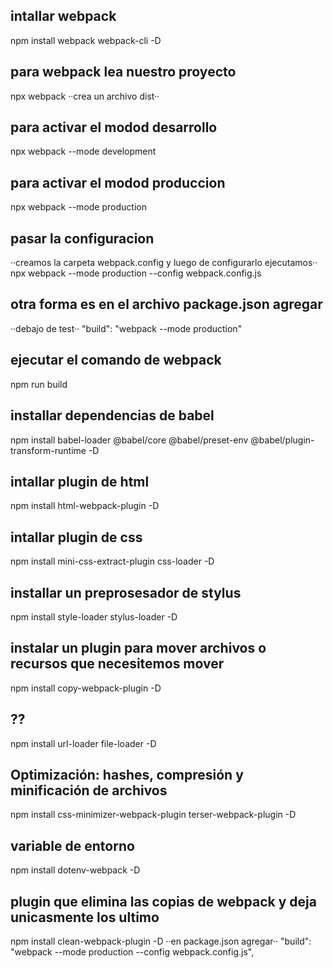 ## intallar webpack
npm install webpack webpack-cli -D

## para webpack lea nuestro proyecto
npx webpack
··crea un archivo dist··

## para activar el modod desarrollo
npx webpack --mode development

## para activar el modod produccion
npx webpack --mode production

## pasar la configuracion
··creamos la carpeta webpack.config y luego de configurarlo ejecutamos··
npx webpack --mode production --config webpack.config.js

## otra forma es en el archivo package.json agregar
··debajo de test··
"build": "webpack --mode production"

## ejecutar el comando de webpack
npm run build

## installar dependencias de babel
 npm install babel-loader @babel/core @babel/preset-env @babel/plugin-transform-runtime -D


## intallar plugin de html
 npm install html-webpack-plugin -D

## intallar plugin de css
 npm install mini-css-extract-plugin css-loader -D


 ## installar un preprosesador de stylus
npm install style-loader stylus-loader -D

## instalar un plugin para mover archivos o recursos que necesitemos mover
npm install copy-webpack-plugin -D

## ??
npm install url-loader file-loader -D

## Optimización: hashes, compresión y minificación de archivos
npm install css-minimizer-webpack-plugin terser-webpack-plugin -D

## variable de entorno
npm install dotenv-webpack -D

## plugin que elimina las copias de webpack y deja unicasmente los ultimo
npm install clean-webpack-plugin -D 
··en package.json agregar··
"build": "webpack --mode production --config webpack.config.js",
